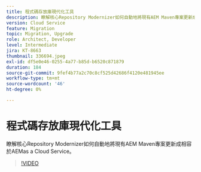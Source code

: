 ```yaml
---
title: 程式碼存放庫現代化工具
description: 瞭解核心Repository Modernizer如何自動地將現有AEM Maven專案更新成相容於AEMas a Cloud Service。
version: Cloud Service
feature: Migration
topic: Migration, Upgrade
role: Architect, Developer
level: Intermediate
jira: KT-8663
thumbnail: 336694.jpeg
exl-id: df5e0e46-0255-4a77-b85d-b6520c871879
duration: 184
source-git-commit: 9fef4b77a2c70c8cf525d42686f4120e481945ee
workflow-type: tm+mt
source-wordcount: '46'
ht-degree: 0%

---
```


# 程式碼存放庫現代化工具

瞭解核心Repository Modernizer如何自動地將現有AEM Maven專案更新成相容於AEMas a Cloud Service。

>[!VIDEO](https://video.tv.adobe.com/v/336694?quality=12&learn=on)

